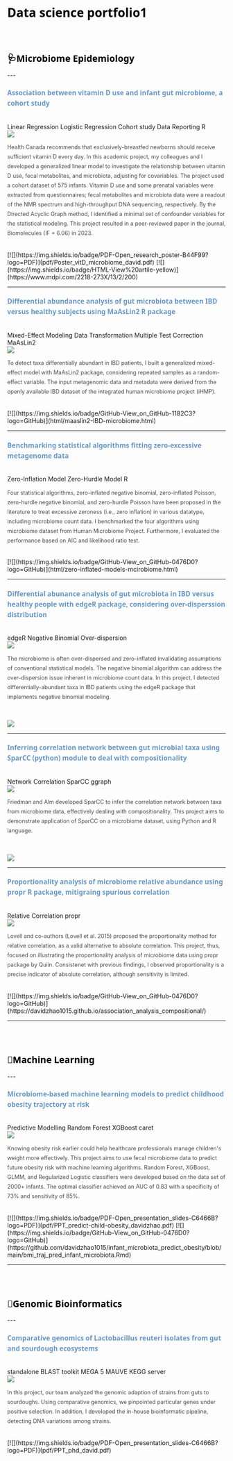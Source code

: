 <style>
  .heading1{
    color: black;
    font-weight:bold;
    font-size: 200%;
    font-family: Segoe UI;
    line-height: 24px;
  }
  
  .heading2{
    color: black;
    font-weight:bold;
    font-size: 150%;
    font-family: Segoe UI;
    line-height: 24px;
  }
  
  .heading3{
    color: #6699cc;
    font-weight:bold;
    font-size: 110%;
    font-family: Segoe UI;
    line-height: 24px;
  }
 
  p {
    line-height: 22px; 
    color:#494949; 
    font-weight:normal;
    font-size: 90%;
    font-famiy:Georgia;
  }
  
</style>

<br/>
<h1 id="identifier" class="heading1">
  Data science portfolio1
</h1>
<br/>
<br/>

<h2 id="identifier" class="heading2">
  🩺Microbiome Epidemiology
</h2>
--- 

<h3 id="identifier" class="heading3">
  Association between vitamin D use and infant gut microbiome, a cohort study
</h3> 
<br/>
<link rel="stylesheet" href="https://cdn.jsdelivr.net/npm/bulma@0.9.4/css/bulma.min.css">
<div class="tags">
  <span class="tag is-info">Linear Regression</span>
  <span class="tag is-info">Logistic Regression</span>
  <span class="tag is-info">Cohort study</span>
  <span class="tag is-info">Data Reporting</span>
  <span class="tag is-info">R</span>
</div>  

<img src="images/model_infant_vitd.jpg"/>

<p id="identifier" class="p">
Health Canada recommends that exclusively-breastfed newborns should receive sufficient vitamin D every day. In this academic project, my colleagues and I developed a generalized linear model to investigate the relationship between vitamin D use, fecal metabolites, and microbiota, adjusting for covariables. The project used a cohort dataset of 575 infants. Vitamin D use and some prenatal variables were extracted from questionnaires; fecal metabolites and microbiota data were a readout of the NMR spectrum and high-throughput DNA sequencing, respectively. By the Directed Acyclic Graph method, I identified a minimal set of confounder variables for the statistical modeling. This project resulted in a peer-reviewed paper in the journal, Biomolecules (IF = 6.06) in 2023.
</p>
<br/>
[![](https://img.shields.io/badge/PDF-Open_research_poster-B44F99?logo=PDF)](pdf/Poster_vitD_microbiome_david.pdf) 
[![](https://img.shields.io/badge/HTML-View%20artile-yellow)](https://www.mdpi.com/2218-273X/13/2/200)

---
<h3 id="identifier" class="heading3">
Differential abundance analysis of gut microbiota between IBD versus healthy subjects using MaAsLin2 R package  
</h3> 
<br/>
<link rel="stylesheet" href="https://cdn.jsdelivr.net/npm/bulma@0.9.4/css/bulma.min.css">
<div class="tags">
  <span class="tag is-info">Mixed-Effect Modeling</span>
  <span class="tag is-info">Data Transformation</span>
  <span class="tag is-info">Multiple Test Correction</span>
  <span class="tag is-info">MaAsLin2</span>
</div>  
  
<img src="images/image_multi-regression_david.png?raw=false"/>

<p id="identifier" class="p">
To detect taxa differentially abundant in IBD patients, I built a generalized mixed-effect model with MaAsLin2 package, considering repeated samples as a random-effect variable. The input metagenomic data and metadata were derived from the openly available IBD dataset of the integrated human microbiome project (iHMP). 
</p>
<br/>
[![](https://img.shields.io/badge/GitHub-View_on_GitHub-1182C3?logo=GitHub)](html/maaslin2-IBD-microbiome.html) 

---
<h3 id="identifier" class="heading3">
Benchmarking statistical algorithms fitting zero-excessive metagenome data 
</h3> 
<br/>
<link rel="stylesheet" href="https://cdn.jsdelivr.net/npm/bulma@0.9.4/css/bulma.min.css">
<div class="tags">
  <span class="tag is-info">Zero-Inflation Model</span>
  <span class="tag is-info">Zero-Hurdle Model</span>
  <span class="tag is-info">R</span>
</div>  

<p id="identifier" class="p">
Four statistical algorithms, zero-inflated negative binomial, zero-inflated Poisson, zero-hurdle negative binomial, and zero-hurdle Poisson have been proposed in the literature to treat excessive zeroness (i.e., zero inflation) in various datatype, including microbiome count data. I benchmarked the four algorithms using microbiome dataset from Human Microbiome Project. Furthermore, I evaluated the performance based on AIC and likelihood ratio test.  
</p>
<br/>
[![](https://img.shields.io/badge/GitHub-View_on_GitHub-0476D0?logo=GitHub)](html/zero-inflated-models-mcirobiome.html) 

---

<h3 id="identifier" class="heading3">
Differential abunance analysis of gut microbiota in IBD versus healthy people with edgeR package, considering over-disperssion distribution
</h3> 
<br/>
<link rel="stylesheet" href="https://cdn.jsdelivr.net/npm/bulma@0.9.4/css/bulma.min.css">
<div class="tags">
  <span class="tag is-info">edgeR</span>
  <span class="tag is-info">Negative Binomial</span>
  <span class="tag is-info">Over-dispersion</span>
</div>  

<img src="images/image_overdispersion_david.png?raw=false"/> 

<p id="identifier" class="p">
The microbiome is often over-dispersed and zero-inflated invalidating assumptions of conventional statistical models. The negative binomial algorithm can address the over-dispersion issue inherent in microbiome count data. In this project, I detected differentially-abundant taxa in IBD patients using the edgeR package that implements negative binomial modeling. 
</p>
<br/>

[![](https://img.shields.io/badge/GitHub-View_on_GitHub-0476D0?logo=GitHub)](html/overdisp-zeroinflate-model.html) 

---

<h3 id="identifier" class="heading3">
Inferring correlation network between gut microbial taxa using SparCC (python) module to deal with compositionality  
</h3> 
<br/>
<link rel="stylesheet" href="https://cdn.jsdelivr.net/npm/bulma@0.9.4/css/bulma.min.css">
<div class="tags">
  <span class="tag is-info">Network Correlation</span>
  <span class="tag is-info">SparCC</span>
  <span class="tag is-info">ggraph</span>
</div>  

<img src="images/sparcc_git_profile.jpg"/>

<p id="identifier" class="p">
Friedman and Alm developed SparCC to infer the correlation network between taxa from microbiome data, effectively dealing with compositionality. This project aims to demonstrate application of SparCC on a microbiome dataset, using Python and R language. 
</p>
<br/>

[![](https://img.shields.io/badge/GitHub-View_on_GitHub-0476D0?logo=GitHub)](https://davidzhao1015.github.io/sparcc-relative-corr2/#1_install_package)

---
<h3 id="identifier" class="heading3">
Proportionality analysis of microbiome relative abundance using propr R package, mitigraing spurious correlation 
</h3> 
<br/>
<link rel="stylesheet" href="https://cdn.jsdelivr.net/npm/bulma@0.9.4/css/bulma.min.css">
<div class="tags">
  <span class="tag is-info">Relative Correlation</span>
  <span class="tag is-info">propr</span>
</div> 

<img src="images/propr_profile.jpg"/> 
<p id="identifier" class="p">
Lovell and co-authors (Lovell et al. 2015) proposed the proportionality method for relative correlation, as a valid alternative to absolute correlation. This project, thus, focused on illustrating the proportionality analysis of microbiome data using propr package by Quiin. Consistenet with previous findings, I observed proportionality is a precise indicator of absolute correlation, although sensitivity is limited. 
</p>
<br/>
[![](https://img.shields.io/badge/GitHub-View_on_GitHub-0476D0?logo=GitHub)](https://davidzhao1015.github.io/association_analysis_compositional/)

--- 
<br/>
<br/>
<h2 id="identifier" class="heading2">
🤖Machine Learning 
</h2>
--- 
<h3 id="identifier" class="heading3">
Microbiome-based machine learning models to predict childhood obesity trajectory at risk
</h3> 
<br/>
<link rel="stylesheet" href="https://cdn.jsdelivr.net/npm/bulma@0.9.4/css/bulma.min.css">
<div class="tags">
  <span class="tag is-info">Predictive Modelling</span>
  <span class="tag is-info">Random Forest</span>
  <span class="tag is-info">XGBoost</span>
  <span class="tag is-info">caret</span>
</div>  

<img src="images/fig3_proj1.png?raw=false"/>

<p id="identifier" class="p">
Knowing obesity risk earlier could help healthcare professionals manage children's weight more effectively. This project aims to use fecal microbiome data to predict future obesity risk with machine learning algorithms. Random Forest, XGBoost, GLMM, and Regularized Logistic classifiers were developed based on the data set of 2000+ infants. The optimal classifier achieved an AUC of 0.83 with a specificity of 73% and sensitivity of 85%. 
</p>
<br/>
[![](https://img.shields.io/badge/PDF-Open_presentation_slides-C6466B?logo=PDF)](pdf/PPT_predict-child-obesity_davidzhao.pdf)
[![](https://img.shields.io/badge/GitHub-View_on_GitHub-0476D0?logo=GitHub)](https://github.com/davidzhao1015/infant_microbiota_predict_obesity/blob/main/bmi_traj_pred_infant_microbiota.Rmd) 

---
<br/>
<br/>
<h2 id="identifier" class="heading2">
🧬Genomic Bioinformatics
</h2>
--- 
<h3 id="identifier" class="heading3"> 
Comparative genomics of Lactobacillus reuteri isolates from gut and sourdough ecosystems 
</h3> 
<br/>

<link rel="stylesheet" href="https://cdn.jsdelivr.net/npm/bulma@0.9.4/css/bulma.min.css">
<div class="tags">
  <span class="tag is-info">standalone BLAST toolkit</span>
  <span class="tag is-info">MEGA 5</span>
  <span class="tag is-info">MAUVE</span>
  <span class="tag is-info">KEGG server</span>
</div>

<img src="images/image_comparative-genomics.png?raw=false"/>

<p id="identifier" class="p">
In this project, our team analyzed the genomic adaption of strains from guts to sourdoughs. Using comparative genomics, we pinpointed particular genes under positive selection. In addition, I developed the in-house bioinformatic pipeline, detecting DNA variations among strains. 
</p>
<br/>
[![](https://img.shields.io/badge/PDF-Open_presentation_slides-C6466B?logo=PDF)](pdf/PPT_phd_david.pdf)  
